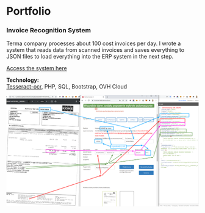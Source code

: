 # Portfolio

### Invoice Recognition System

Terma company processes about 100 cost invoices per day. I wrote a system that reads data from scanned invoices and saves everything to JSON files to load everything into the ERP system in the next step.

[Access the system here](https://invoices.terma.cloud)

**Technology:**  
[Tesseract-ocr](https://github.com/tesseract-ocr/tesseract), PHP, SQL, Bootstrap, OVH Cloud

![How it works](screen_how_it_works.png)

